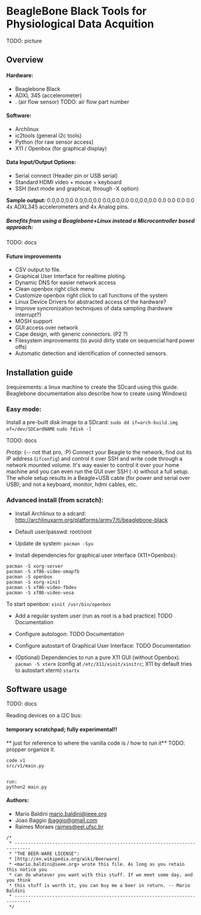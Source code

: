 
BeagleBone Black Tools
for Physiological Data Acquition
==============

TODO: picture




Overview 
---------------


#### Hardware:  
- Beaglebone Black
- ADXL 345 (accelerometer)
- . (air flow sensor) TODO: air flow part number


#### Software:   
- Archlinux
- ic2tools (general i2c tools)
- Python (for raw sensor access)
- X11 / Openbox (for graphical display)


#### Data Input/Output Options:  
- Serial connect (Header pin or USB serial)
- Standard HDMI video + mouse + keyboard
- SSH (text mode and graphical, through -X option)


**Sample output:**
0.0,0.0,0.0    0.0,0.0,0.0    0.0,0.0,0.0    0.0,0.0,0.0    0.0    0.0    0.0    0.0
4x ADXL345 accelerometers and 4x Analog pins. 




##### Benefits from using a Beaglebone+Linux instead a Microcontroller based approach:

TODO: docs





#### Future improvements 
- CSV output to file.
- Graphical User Interface for realtime ploting.
- Dynamic DNS for easier network access
- Clean openbox right click menu
- Customize openbox right click to call functions of the system
- Linux Device Drivers for abstracted access of the hardware?
- Improve syncronization techniques of data sampling (hardware interrupt?)
- MOSH support
- GUI access over network
- Cape design, with generic connectors. (P2 ?)
- Filesystem improvements (to avoid dirty state on sequencial hard power offs)
- Automatic detection and identification of connected sensors.



Installation guide
-------------------------



(requirements: a linux machine to create the SDcard using this guide. Beaglebone documentation also describe how to create using Windows)

### Easy mode: 
Install a pre-built disk image to a SDcard: 
`sudo dd if=arch-build.img of=/dev/SDCardNAME`
`sudo fdisk -l `

TODO: docs




*Protip:* (-- not that pro, :P)
Connect your Beagle to the network, find out its IP address (`ifconfig`) and control it over SSH and write code through a network mounted volume. It's way easier to control it over your home machine and you can even run the GUI over SSH (`-X`) without a full setup. 
The whole setup results in a Beagle+USB cable (for power and serial over USB); and not a keyboard, monitor, hdmi cables, etc. 


### Advanced install (from scratch): ###


- Install Archlinux to a sdcard: 
http://archlinuxarm.org/platforms/armv7/ti/beaglebone-black

- Default user/passwd: root/root

- Update de system: 
`pacman -Syu` 

- Install dependencies for graphical user interface (X11+Openbox): 
```
pacman -S xorg-server
pacman -S xf86-video-omapfb
pacman -S openbox
pacman -S xorg-xinit
pacman -S xf86-video-fbdev
pacman -S xf86-video-vesa
```
To start openbox:
`xinit /usr/bin/openbox`


- Add a regular system user (run as root is a bad practice)
TODO Documentation

- Configure autologon: 
TODO Documentation

- Configure autostart of Graphical User Interface: 
TODO Documentation


- (Optional) Dependencies to run a pure X11 GUI (without Openbox).
`pacman -S xterm`
(config at `/etc/X11/xinit/xinitrc`; X11 by default tries to autostart xterm)
`startx`






Software usage 
-------------------------


TODO: docs

Reading devices on a I2C bus:






#### temporary scratchpad; fully experimental!! ####
** just for reference to where the vanilla code is / how to run it**
TODO: propper organize it.

```
code v1
src/v1/main.py


run:
python2 main.py

```







#### Authors: 
- Mario Baldini 	<mario.baldini@ieee.org>
- Joao Baggio 		<jbaggio@gmail.com>
- Raimes Moraes 	<raimes@eel.ufsc.br>




```
/*
 * ----------------------------------------------------------------------------
 * "THE BEER-WARE LICENSE": 
 * [http://en.wikipedia.org/wiki/Beerware]
 * <mario.baldini@ieee.org> wrote this file. As long as you retain this notice you
 * can do whatever you want with this stuff. If we meet some day, and you think
 * this stuff is worth it, you can buy me a beer in return. -- Mario Baldini
 * ----------------------------------------------------------------------------
 */
 ```